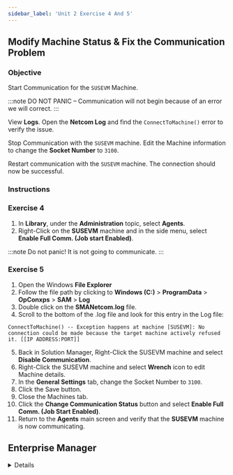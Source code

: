 ```yaml
---
sidebar_label: 'Unit 2 Exercise 4 And 5'
---
```


## Modify Machine Status & Fix the Communication Problem

### Objective

Start Communication for the ```SUSEVM``` Machine.

:::note
DO NOT PANIC – Communication will not begin because of an error we will correct.
:::

View **Logs**. Open the **Netcom Log** and find the ```ConnectToMachine()``` error to verify the issue.

Stop Communication with the ```SUSEVM``` machine.  Edit the Machine information to change the **Socket Number** to ```3100```.

Restart communication with the ```SUSEVM``` machine. The connection should now be successful.

### Instructions

### Exercise 4

1.	In **Library**, under the **Administration** topic, select **Agents**. 
2.	Right-Click on the **SUSEVM** machine and in the side menu, select **Enable Full Comm. (Job start Enabled)**.

:::note
Do not panic! It is not going to communicate.
:::

### Exercise 5

1. Open the Windows **File Explorer**
2. Follow the file path by clicking to **Windows  (C:)** > **ProgramData** > **OpConxps** > **SAM** > **Log**
3. Double click on the **SMANetcom.log** file.
4. Scroll to the bottom of the .log file and look for this entry in the Log file:

```
ConnectToMachine() -- Exception happens at machine [SUSEVM]: No connection could be made because the target machine actively refused it. [[IP ADDRESS:PORT]]
```

5.	Back in Solution Manager, Right-Click the SUSEVM machine and select **Disable Communication**.
6.	Right-Click the SUSEVM machine and select **Wrench** icon to edit Machine details.
7.	In the **General Settings** tab, change the Socket Number to ```3100```.
8.	Click the Save button.
9.	Close the Machines tab.
10.	Click the **Change Communication Status** button and select **Enable Full Comm. (Job Start Enabled)**.
11. Return to the **Agents** main screen and verify that the **SUSEVM** machine is now communicating.

## Enterprise Manager

<details>

<!--
<video width="320" height="240" controls>
  <source src="videobasic/U2E4and5.mp4" type="video/mp4"></source>
Your browser does not support the video tag.
</video>
-->

:::tip [Walkthrough Video - Unit 2 Exercises 4 and 5](../static/videobasic/U2E4and5.mp4)

:::


### Exercise 4

1.	Under the Operations topic, Double-Click on **Machines Status**. 
2.	Right-Click on the **SUSEVM** machine and select **Start Communication**.
  *	Left-Clicking the Machine will refresh the communication.
3.	Hit ```F5``` to refresh the communication status.  

:::note
Do not panic! It is not going to communicate
:::

### Exercise 5

1.	Be sure the **Machines Status** tab is opened.
2.	Under the Information topic, expand Logs. 
3.	Double-Click the **Netcom Log**.
4.	A pop-up will appear showing an auto-updating Netcom log.
5.	Look for this entry in the Log file:

```
ConnectToMachine() – Exception happens at machine [SUSEVM]: 
A connection attempt failed because the connected party did not properly respond after a period of time, 
or established connection failed because the connected host has failed to respond [[IP ADDRESS:PORT]]
```

6.	Back to the Machines Status tab, Right-Click the SUSEVM machine and select **Stop Communication**.
7.	Still under the Machines Status tab, Right-Click the SUSEVM machine and select **Edit Machine**.
8.	In the Machines tab change the Socket Number to ```3100```.
9.	Click the Save button.
10.	Close the Machines tab.
11.	Back to the Machines Status tab, Right-Click the SUSEVM machine and select **Start Communication**.
12.	Refresh the screen. The SUSEVM should be communicating.
13.	Close the **SMANetCom.log** tab and the Machines Status tab.

</details>